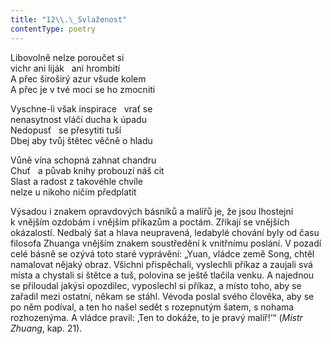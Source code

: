 ```yaml
---
title: "12\\.\_Svlaženost"
contentType: poetry
---
```


<section>

Libovolně nelze poroučet si  
vichr ani liják   ani hrombití  
A přec široširý azur všude kolem  
A přec je v tvé moci se ho zmocniti

</section>

<section>

Vyschne-li však inspirace   vrať se  
nenasytnost vláčí ducha k úpadu  
Nedopusť   se přesytiti tuší  
Dbej aby tvůj štětec věčně o hladu

</section>

<section>

Vůně vína schopná zahnat chandru  
Chuť   a půvab knihy probouzí náš cit  
Slast a radost z takovéhle chvíle  
nelze u nikoho ničím předplatit

</section>


<section>

Výsadou i znakem opravdových básníků a malířů je, že jsou lhostejní k vnějším ozdobám i vnějším příkazům a poctám. Zříkají se vnějších okázalostí. Nedbalý šat a hlava neupravená, ledabylé chování byly od času filosofa Zhuanga vnějším znakem soustředění k vnitřnímu poslání. V pozadí celé básně se ozývá toto staré vyprávění: „Yuan, vládce země Song, chtěl namalovat nějaký obraz. Všichni přispěchali, vyslechli příkaz a zaujali svá místa a chystali si štětce a tuš, polovina se ještě tlačila venku. A najednou se přiloudal jakýsi opozdilec, vyposlechl si příkaz, a místo toho, aby se zařadil mezi ostatní, někam se stáhl. Vévoda poslal svého člověka, aby se po něm podíval, a ten ho našel sedět s rozepnutým šatem, s nohama rozhozenýma. A vládce pravil: ‚Ten to dokáže, to je pravý malíř!‘“ (_Mistr_ _Zhuang_, kap. 21).

</section>
